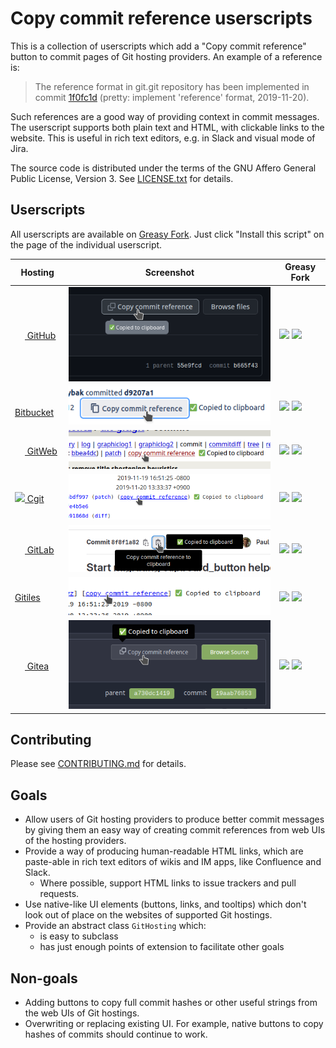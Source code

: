 # Copy commit reference userscripts

This is a collection of userscripts which add a "Copy commit reference" button
to commit pages of Git hosting providers.  An example of a reference is:

> The reference format in git.git repository has been implemented in commit
> [1f0fc1d](https://github.com/git/git/commit/1f0fc1db8599f87520494ca4f0e3c1b6fabdf997)
> (pretty: implement 'reference' format, 2019-11-20).

Such references are a good way of providing context in commit messages. The
userscript supports both plain text and HTML, with clickable links to the
website. This is useful in rich text editors, e.g. in Slack and visual mode of
Jira.

The source code is distributed under the terms of the GNU Affero General Public
License, Version 3.  See [LICENSE.txt](LICENSE.txt) for details.

## Userscripts

All userscripts are available on [Greasy Fork][GreasyForkSet]. Just click "Install this script" on the page of the
individual userscript.

| Hosting                                                                                                                                                  | Screenshot                         | Greasy Fork                                                                                |
|----------------------------------------------------------------------------------------------------------------------------------------------------------|------------------------------------|--------------------------------------------------------------------------------------------|
| [<img src="https://github.githubassets.com/favicons/favicon-dark.svg" width=16 height=16 /> GitHub][GitHub]                                              | ![](./Documentation/GitHub.png)    | [![][GitHubVersion]][GitHubGreasyFork]       [![][GitHubInstalls]][GitHubGreasyFork]       |
| [<img src="https://bitbucket.org/favicon.ico?v=2" height=16 width=16 /> Bitbucket][Bitbucket]                                                            | ![](./Documentation/Bitbucket.png) | [![][BitbucketVersion]][BitbucketGreasyFork] [![][BitbucketInstalls]][BitbucketGreasyFork] |
| [<img src="https://repo.or.cz/favicon.ico" width=16 height=16 /> GitWeb][GitWeb]                                                                         | ![](./Documentation/GitWeb.png)    | [![][GitWebVersion]][GitWebGreasyFork] [![][GitWebInstalls]][GitWebGreasyFork]             |
| [<img src="https://git.zx2c4.com/cgit/plain/cgit.png" height=16 /> Cgit][Cgit]                                                                           | ![](./Documentation/Cgit.png)      | [![][CgitVersion]][CgitGreasyFork] [![][CgitInstalls]][CgitGreasyFork]                     |
| [<img src="https://gitlab.com/assets/favicon-72a2cad5025aa931d6ea56c3201d1f18e68a8cd39788c7c80d5b2b82aa5143ef.png" width=16 height=16 /> GitLab][GitLab] | ![](./Documentation/GitLab.png)    | [![][GitLabVersion]][GitLabGreasyFork] [![][GitLabInstalls]][GitLabGreasyFork]             |
| [Gitiles][Gitiles]                                                                                                                                       | ![](./Documentation/Gitiles.png)   | [![][GitilesVersion]][GitilesGreasyFork] [![][GitilesInstalls]][GitilesGreasyFork]         |
| [<img src="https://gitea.com/assets/img/favicon.png" height=16 width=16 /> Gitea][Gitea]                                                                 | ![](./Documentation/Gitea.png)     | [![][GiteaVersion]][GiteaGreasyFork] [![][GiteaInstalls]][GiteaGreasyFork]                 |

## Contributing

Please see [CONTRIBUTING.md](CONTRIBUTING.md) for details.

## Goals

- Allow users of Git hosting providers to produce better commit messages by
  giving them an easy way of creating commit references from web UIs of the
  hosting providers.
- Provide a way of producing human-readable HTML links, which are paste-able in
  rich text editors of wikis and IM apps, like Confluence and Slack.
  - Where possible, support HTML links to issue trackers and pull requests.
- Use native-like UI elements (buttons, links, and tooltips) which don't look
  out of place on the websites of supported Git hostings.
- Provide an abstract class `GitHosting` which:
  - is easy to subclass
  - has just enough points of extension to facilitate other goals

## Non-goals

- Adding buttons to copy full commit hashes or other useful strings from the web
  UIs of Git hostings.
- Overwriting or replacing existing UI.  For example, native buttons to copy
  hashes of commits should continue to work.

[GreasyForkSet]: https://greasyfork.org/en/scripts?set=588773
[GitHub]: https://github.com
[GitHubGreasyFork]: https://greasyfork.org/en/scripts/472870-github-copy-commit-reference
[GitHubInstalls]: https://img.shields.io/badge/dynamic/json?style=flat&color=670000&label=Installs&query=total_installs&url=https%3A%2F%2Fgreasyfork.org%2Fscripts%2F472870.json
[GitHubVersion]: https://img.shields.io/badge/dynamic/json?style=flat&color=670000&label=Version&query=version&url=https%3A%2F%2Fgreasyfork.org%2Fscripts%2F472870.json
[Bitbucket]: https://www.atlassian.com/software/bitbucket
[BitbucketGreasyFork]: https://greasyfork.org/en/scripts/470667-bitbucket-copy-commit-reference
[BitbucketInstalls]: https://img.shields.io/badge/dynamic/json?style=flat&color=670000&label=Installs&query=total_installs&url=https%3A%2F%2Fgreasyfork.org%2Fscripts%2F470667.json
[BitbucketVersion]: https://img.shields.io/badge/dynamic/json?style=flat&color=670000&label=Version&query=version&url=https%3A%2F%2Fgreasyfork.org%2Fscripts%2F470667.json
[GitWeb]: https://git-scm.com/docs/gitweb
[GitWebBook]: https://git-scm.com/book/en/v2/Git-on-the-Server-GitWeb
[GitWebGreasyFork]: https://greasyfork.org/en/scripts/476739-gitweb-copy-commit-reference
[GitWebInstalls]: https://img.shields.io/badge/dynamic/json?style=flat&color=670000&label=Installs&query=total_installs&url=https%3A%2F%2Fgreasyfork.org%2Fscripts%2F476739.json
[GitWebVersion]: https://img.shields.io/badge/dynamic/json?style=flat&color=670000&label=Version&query=version&url=https%3A%2F%2Fgreasyfork.org%2Fscripts%2F476739.json
[GitLab]: https://gitlab.com
[GitLabGreasyFork]: https://greasyfork.org/en/scripts/476738-gitlab-copy-commit-reference
[GitLabInstalls]: https://img.shields.io/badge/dynamic/json?style=flat&color=670000&label=Installs&query=total_installs&url=https%3A%2F%2Fgreasyfork.org%2Fscripts%2F476738.json
[GitLabVersion]: https://img.shields.io/badge/dynamic/json?style=flat&color=670000&label=Version&query=version&url=https%3A%2F%2Fgreasyfork.org%2Fscripts%2F476738.json
[Gitiles]: https://gerrit.googlesource.com/gitiles/
[GitilesGreasyFork]: https://greasyfork.org/en/scripts/476737-gitiles-copy-commit-reference
[GitilesInstalls]: https://img.shields.io/badge/dynamic/json?style=flat&color=670000&label=Installs&query=total_installs&url=https%3A%2F%2Fgreasyfork.org%2Fscripts%2F476737.json
[GitilesVersion]: https://img.shields.io/badge/dynamic/json?style=flat&color=670000&label=Version&query=version&url=https%3A%2F%2Fgreasyfork.org%2Fscripts%2F476737.json
[Cgit]: https://git.zx2c4.com/cgit/about/
[CgitGreasyFork]: https://greasyfork.org/en/scripts/476735-cgit-copy-commit-reference
[CgitInstalls]: https://img.shields.io/badge/dynamic/json?style=flat&color=670000&label=Installs&query=total_installs&url=https%3A%2F%2Fgreasyfork.org%2Fscripts%2F476735.json
[CgitVersion]: https://img.shields.io/badge/dynamic/json?style=flat&color=670000&label=Version&query=version&url=https%3A%2F%2Fgreasyfork.org%2Fscripts%2F476735.json
[Gitea]: https://gitea.com
[GiteaGreasyFork]: https://greasyfork.org/en/scripts/476736-gitea-copy-commit-reference
[GiteaInstalls]: https://img.shields.io/badge/dynamic/json?style=flat&color=670000&label=Installs&query=total_installs&url=https%3A%2F%2Fgreasyfork.org%2Fscripts%2F476736.json
[GiteaVersion]: https://img.shields.io/badge/dynamic/json?style=flat&color=670000&label=Version&query=version&url=https%3A%2F%2Fgreasyfork.org%2Fscripts%2F476736.json
